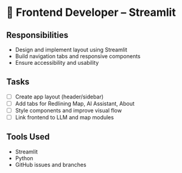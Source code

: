 # 🎨 Frontend Developer – Streamlit

## Responsibilities
- Design and implement layout using Streamlit
- Build navigation tabs and responsive components
- Ensure accessibility and usability

## Tasks
- [ ] Create app layout (header/sidebar)
- [ ] Add tabs for Redlining Map, AI Assistant, About
- [ ] Style components and improve visual flow
- [ ] Link frontend to LLM and map modules

## Tools Used
- Streamlit
- Python
- GitHub issues and branches
